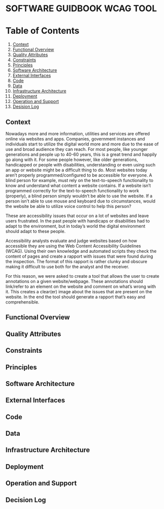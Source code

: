 #  SOFTWARE GUIDBOOK WCAG TOOL

# Table of Contents
1. [Context](#context)
2. [Functional Overview](#functional-overview)
3. [Quality Attributes](#quality-attributes)
4. [Constraints](#constraints)
5. [Principles](#principles)
6. [Software Architecture](#software-architecture)
7. [External Interfaces](#external-interfaces)
8. [Code](#code)
9. [Data](#data)
10. [Infrastructure Architecture](#infrastructure-architecture)
11. [Deployment](#deployment)
12. [Operation and Support](#operation-and-support)
13. [Desision Log](#desision-log)


## Context

Nowadays more and more information, utilities and services are offered online via websites and apps. 
Companies, government instances and individuals start to utilize the digital world more and more due to the ease of use and broad audience they can reach. 
For most people, like younger generations and people up to 40-60 years, this is a great trend and happily go along with it. 
For some people however, like older generations, handicapped or people with disabilities, understanding or even using such an app or website might be a difficult thing to do. 
Most websites today aren’t properly programmed/configured to be accessible for everyone. 
A blind person for example, must rely on the text-to-speech functionality to know and understand what content a website contains. 
If a website isn’t programmed correctly for the text-to-speech functionality to work (properly), a blind person simply wouldn’t be able to use the website. 
If a person isn’t able to use mouse and keyboard due to circumstances, would the website be able to utilize voice control to help this person?

These are accessibility issues that occur on a lot of websites and leave users frustrated. 
In the past people with handicaps or disabilities had to adapt to the environment, but in today’s world the digital environment should adapt to these people.

Accessibility analysts evaluate and judge websites based on how accessible they are using the Web Content Accessibility Guidelines (WCAG). 
Using their own knowledge and automated scripts they check the content of pages and create a rapport with issues that were found during the inspection. 
The format of this rapport is rather clunky and obscure making it difficult to use both for the analyst and the receiver.

For this reason, we were asked to create a tool that allows the user to create annotations on a given website/webpage. 
These annotations should link/refer to an element on the website and comment on what’s wrong with it. 
This creates a clear(er) image about the issues that are present on the website. 
In the end the tool should generate a rapport that’s easy and comprehensible.



<!--
Intent

A context section should answer the following types of questions:

- What is this software project/product/system all about?
- What is it that's being built?
- How does it fit into the existing environment? (e.g. systems, business processes, etc) 
- Who is using it? (users, roles, actors, personas, etc)
-->

## Functional Overview



<!--
Intent

This section allows you to summarise what the key functions of the system are. 
It also allows you to make an explicit link between the functional aspects of the system (use cases, user stories, etc) 
and, if they are significant to the architecture, to explain why. 
A functional overview should answer the following types of questions:

- Is it clear what the system actually does?
- Is it clear which features, functions, use cases, user stories, etc are significant to the architecture and why?
- Is it clear who the important users are (roles,actors,personas,etc)and how  the system caters for their needs?
- It is clear that the above has been used to shape and define the architecture?

Alternatively, if your software automates a business process or workflow, a functional view should answer questions like the following:

- Is it clear what the system does from a process perspective?
- What are the major processes and flows of information through the system?
-->


## Quality Attributes

<!--
Intent

This section is about summarising the key quality attributes and should answer the following types of questions:

- Is there a clear understanding of the quality attributes that the architecture must satisfy?
- Are the quality attributes SMART (specific, measurable, achievable, relevant and timely)?
- Have quality attributes that are usually taken for granted been explicitly marked as out of scope if they are not needed? 
(e.g. user interface elements will only be presented in English to indicate that multi-language support is not explicitly catered for)
- Are any of the quality attributes unrealistic? (e.g. true 24x7 availability is typically very costly to implement inside many organisations)

In addition, if any of the quality attributes are deemed as architecturally significant and therefore influence the architecture, 
why not make a note of them so that you can refer back to them later in the document.
-->


## Constraints

<!--
Intent

Constraints are typically imposed upon you but they aren't necessarily 'bad', 
as reducing the number of available options often makes your job designing software easier. 
This section allows you to explicitly summarise the constraints that you're working within and the decisions that have already been made for you.
-->


## Principles

<!--
Intent

The purpose of this section is to simply make it explicit which principles you are following. 
These could have been explicitly asked for by a stakeholder or they could be principles that you (i.e. the software development team) want to adopt and follow.
-->

## Software Architecture

<!--
Intent

The purpose of this section is to summarise the software architecture of your software system so that the following questions can be answered:

- What does the 'big picture' look like?
- Is there are clear structure?
- Is it clear how the system works from the '30,000 foot view'?
- Does it show the major containers and technology choices?
- Does it show the major components and their interactions?
- What are the key internal interfaces? (e.g. a web service between your web and business tiers)
-->


## External Interfaces

<!--
The purpose of this section is to answer the following types of questions:

- What are the key external interfaces?
- Has each interface been thought about from a technical perspective?
- Has each interface been thought about from a non-technical perspective?
- Who has ownership of the interface?
-->

## Code

<!--
The purpose of the code section is to describe the implementation details for parts of the software system that are important, complex, significant, etc.
For example, I've written about the following for software projects that I've been involved in:

- Generating/rendering HTML: a short description of an in-house framework that was created for generating HTML, including the major classes and concepts.
- Data binding: our approach to updating business objects as the result of HTTP POST requests.
- Multi-page data collection: a short description of an in-house framework we used for building forms that spanned multiple web pages.
- Web MVC: an example usage of the web MVC framework that was being used.
- Security:our approach to using WindowsIdentityFoundation (WIF) for authentication and authorisation.
- Domain model: an overview of the important parts of the domain model.
- Component framework: a short description of the framework that we built to allow components to be reconfigured at runtime.
- Configuration: a short description of the standard component configuration mechanism in use across the codebase.
- Architectural layering: an overview of the layering strategy and the patterns in use to implement it.
- Exceptions and logging: a summary of our approach to exception handling and logging across the various architectural layers.
- Patterns and principles: an explanation of how patterns and principles are implemented.
- etc
-->

## Data

<!--
Intent

The purpose of the data section is to record anything that is important from a data perspective, answering the following types of questions:

- What does the data model look like?
- Where is data stored?
- Who owns the data?
- How much storage space is needed for the data? (e.g. especially if you're dealing with 'big data')
- What are the archiving and back-up strategies?
- Are there any regulatory requirements for the long term archival of business data?
- Likewise for log files and audit trails?
- Are flat files being used for storage? If so, what format is being used?
-->


## Infrastructure Architecture

<!--
Intent

This section is used to describe the physical/virtual hardware and networks on which the software will be deployed. 
Although, as a software architect, you may not be involved in designing the infrastructure, 
you do need to understand that it's sufficient to enable you to satisfy your goals. 
The purpose of this section is to answer the following types of questions:

- Is there a clear physical architecture?
- What hardware (virtual or physical) does this include across all tiers?
- Does it cater for redundancy, failover and disaster recovery if applicable?
- Is it clear how the chosen hardware components have been sized and selected?
- If multiple servers and sites are used, what are the network links between them?
- Who is responsible for support and maintenance of the infrastructure?
- Are there central teams to look after common infrastructure (e.g. databases, message buses, application servers, networks, routers, switches, load balancers, reverse proxies, internet connections, etc)?
- Who owns the resources?
- Are there sufficient environments for development, testing, acceptance, pre-production, production, etc?
-->


## Deployment

<!--
Intent

This section is used to describe the mapping between the software (e.g. containers) and the infrastructure. 
Sometimes this will be a simple one-to-one mapping (e.g. deploy a web application to a single web server) 
and at other times it will be more complex (e.g. deploy a web application across a number of servers in a server farm). 
This section answers the following types of questions:

- How and where is the software installed and configured?
- Is it clear how the software will be deployed across the infrastructure elements described in the infrastructure architecture section? (e.g. one-to-one mapping, multiple containers per server, etc)
- If this is still to be decided, what are the options and have they been documented?
- Is it understood how memory and CPU will be partitioned between the processes running on a single piece of infrastructure?
- Are any containers and/or components running in an active-active, active-passive, hot-standby, cold-standby, etc formation?
- Has the deployment and rollback strategy been defined?
- What happens in the event of a software or infrastructure failure?
- Is it clear how data is replicated across sites?
-->


## Operation and Support

<!--
Intent

Most systems will be subject to support and operational requirements, particularly around how they are monitored, managed and administered. 
Including a dedicated section in the software guidebook lets you be explicit about how your software will or does support those requirements. 
This section should address the following types of questions:

- Is it clear how the software provides the ability for operation/support teams to monitor and manage the system?
- How is this achieved across all tiers of the architecture?
- How can operational staff diagnose problems?
- Where are errors and information logged? (e.g. log files, Windows Event Log, SMNP, JMX, WMI, custom diagnostics, etc)
- Do configuration changes require a restart?
- Are there any manual house keeping tasks that need to be performed on a regular basis?
- Does old data need to be periodically archived?
-->


## Decision Log

<!--
Intent

The purpose of this section is to simply record the major decisions that have been made,
including both the technology choices (e.g. products, frameworks, etc) and the overall architecture 
(e.g. the structure of the software, architectural style, decomposition, patterns, etc). For example:

- Why did you choose technology or framework 'X' over 'Y' and 'Z'?
- How did you do this? Product evaluation or proof of concept?
- Were you forced into making a decision about 'X' based upon corporate policy or enterprise architecture strategies?
- Why did you choose the selected software architecture? What other options did you consider?
- How do you know that the solution satisfies the major non-functional requirements?
- etc
-->